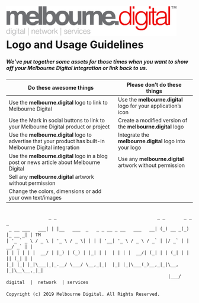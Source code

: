 <img align="left" width="460" src="https://raw.githubusercontent.com/melbourne-digital/logos/master/melbourne_digital_brandmark.png" alt="Melbourne Digital LOGO">

<br><br>

# Logo and Usage Guidelines

##### We’ve put together some assets for those times when you want to show off your Melbourne Digital integration or link back to us.

Do these awesome things | Please don’t do these things
--- | --- 
Use the **melbourne.digital** logo to link to Melbourne Digital | Use the **melbourne.digital** logo for your application’s icon
Use the Mark in social buttons to link to your Melbourne Digital product or project | Create a modified version of the **melbourne.digital** logo
Use the **melbourne.digital** logo to advertise that your product has built-in Melbourne Digital integration | Integrate the **melbourne.digital** logo into your logo
Use the **melbourne.digital** logo in a blog post or news article about Melbourne Digital | Use any **melbourne.digital** artwork without permission
 | Sell any **melbourne.digital** artwork without permission
 | Change the colors, dimensions or add your own text/images

```

                _ _                                      _ _       _ _        _ 
 _ __ ___   ___| | |__   ___  _   _ _ __ _ __   ___   __| (_) __ _(_) |_ __ _| | TM
| '_ ` _ \ / _ \ | '_ \ / _ \| | | | '__| '_ \ / _ \ / _` | |/ _` | | __/ _` | |
| | | | | |  __/ | |_) | (_) | |_| | |  | | | |  __/| (_| | | (_| | | || (_| | |
|_| |_| |_|\___|_|_.__/ \___/ \__,_|_|  |_| |_|\___(_)__,_|_|\__, |_|\__\__,_|_|
                                                             |___/              
digital  |  network  | services

Copyright (c) 2019 Melbourne Digital. All Rights Reserved.

```

